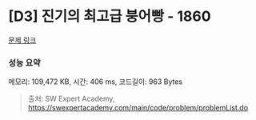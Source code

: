 # [D3] 진기의 최고급 붕어빵 - 1860 

[문제 링크](https://swexpertacademy.com/main/code/problem/problemDetail.do?contestProbId=AV5LsaaqDzYDFAXc) 

### 성능 요약

메모리: 109,472 KB, 시간: 406 ms, 코드길이: 963 Bytes



> 출처: SW Expert Academy, https://swexpertacademy.com/main/code/problem/problemList.do